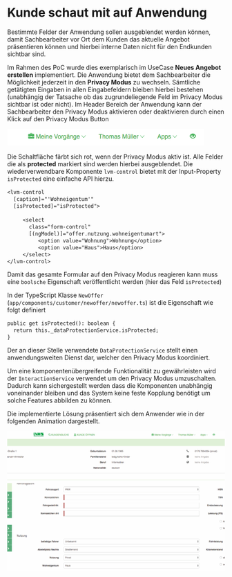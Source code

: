 # Kunde schaut mit auf Anwendung

Bestimmte Felder der Anwendung sollen ausgeblendet werden können, damit Sachbearbeiter vor Ort dem Kunden das aktuelle Angebot präsentieren können und hierbei interne Daten nicht für den Endkunden sichtbar sind.

Im Rahmen des PoC wurde dies exemplarisch im UseCase **Neues Angebot erstellen** implementiert. Die Anwendung bietet dem Sachbearbeiter die Möglichkeit jederzeit in den **Privacy Modus** zu wechseln. Sämtliche getätigten Eingaben in allen Eingabefeldern bleiben hierbei bestehen (unabhängig der Tatsache ob das zugrundeliegende Feld im Privacy Modus sichtbar ist oder nicht).
Im Header Bereich der Anwendung kann der Sachbearbeiter den Privacy Modus aktivieren oder deaktivieren durch einen Klick auf den Privacy Modus Button

![Privacy Modus Button](images/privacy-button.png)

Die Schaltfläche färbt sich rot, wenn der Privacy Modus aktiv ist. Alle Felder die als **protected** markiert sind werden hierbei ausgeblendet. Die wiederverwendbare Komponente `lvm-control` bietet mit der Input-Property `isProtected` eine einfache API hierzu.

```
<lvm-control
  [caption]="'Wohneigentum'"
  [isProtected]="isProtected">

     <select
       class="form-control"
       [(ngModel)]="offer.nutzung.wohneigentumart">
          <option value="Wohnung">Wohnung</option>
          <option value="Haus">Haus</option>
     </select>
</lvm-control>
```

Damit das gesamte Formular auf den Privacy Modus reagieren kann muss eine `boolsche` Eigenschaft veröffentlicht werden (hier das Feld `isProtected`)

In der TypeScript Klasse `NewOffer` (`app/components/customer/newoffer/newoffer.ts`) ist die Eigenschaft wie folgt definiert

```
public get isProtected(): boolean {
  return this._dataProtectionService.isProtected;
}
```

Der an dieser Stelle verwendete `DataProtectionService` stellt einen anwendungsweiten Dienst dar, welcher den Privacy Modus koordiniert.

Um eine komponentenübergreifende Funktionalität zu gewährleisten wird der `InteractionService` verwendet um den Privacy Modus umzuschalten. Dadurch kann sichergestellt werden dass die Komponenten unabhängig voneinander bleiben und das System keine feste Kopplung benötigt um solche Features abbilden zu können.

Die implementierte Lösung präsentiert sich dem Anwender wie in der folgenden Animation dargestellt.

![toggle privacy modus](images/toggle-privacy-mode.gif)
